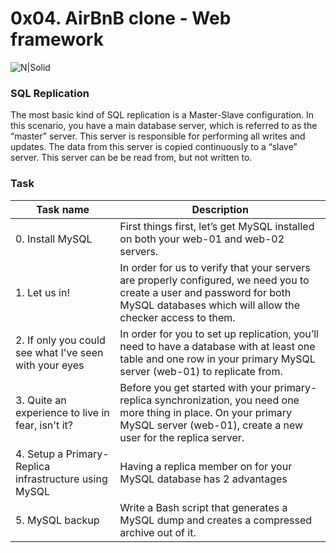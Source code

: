 # 0x04. AirBnB clone - Web framework

![N|Solid](https://i.imgur.com/tY6OReJ.jpg)

### SQL Replication

The most basic kind of SQL replication is a Master-Slave configuration. In this scenario, you have a main database server, which is referred to as the “master” server. This server is responsible for performing all writes and updates. The data from this server is copied continuously to a “slave” server. This server can be be read from, but not written to.

### Task

| Task name | Description |
| --- | --- |
| 0. Install MySQL | First things first, let’s get MySQL installed on both your web-01 and web-02 servers. |
| 1. Let us in! | In order for us to verify that your servers are properly configured, we need you to create a user and password for both MySQL databases which will allow the checker access to them. |
| 2. If only you could see what I've seen with your eyes | In order for you to set up replication, you’ll need to have a database with at least one table and one row in your primary MySQL server (web-01) to replicate from. |
| 3. Quite an experience to live in fear, isn't it? | Before you get started with your primary-replica synchronization, you need one more thing in place. On your primary MySQL server (web-01), create a new user for the replica server. |
| 4. Setup a Primary-Replica infrastructure using MySQL | Having a replica member on for your MySQL database has 2 advantages |
| 5. MySQL backup | Write a Bash script that generates a MySQL dump and creates a compressed archive out of it. |
